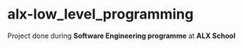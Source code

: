 # alx-low_level_programming
Project done during **Software Engineering programme** at **ALX School**
